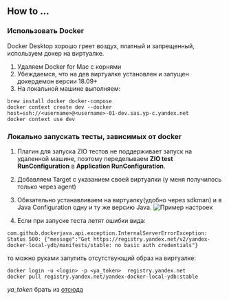 ## How to ...

### Использовать Docker

Docker Desktop хорошо греет воздух, платный и запрещенный, используем докер на виртуалке.

1. Удаляем Docker for Mac с корнями
2. Убеждаемся, что на дев виртуалке установлен и запущен докердемон версии 18.09+
3. На локальной машине выполняем:
```
brew install docker docker-compose
docker context create dev --docker host=ssh://<username>@<username>-01-dev.sas.yp-c.yandex.net
docker context use dev
```

### Локально запускать тесты, зависимых от docker

1. Плагин для запуска ZIO тестов не поддерживает запуск на удаленной машине, поэтому переделываем **ZIO test RunConfiguration**
в **Application RunConfiguration**.

2. Добавляем Target с указанием своей виртуалки (у меня получилось только через agent)
3. Обязательно устанавливаем на виртуалку(удобно через sdkman) и в Java Configuration одну и ту же версию Java.
![Пример настроек](/docs/dev/docker-test.png)
4. Если при запуске теста летят ошибки вида:
```
com.github.dockerjava.api.exception.InternalServerErrorException: Status 500: {"message":"Get https://registry.yandex.net/v2/yandex-docker-local-ydb/manifests/stable: no basic auth credentials"}
```
то можно руками запулить отсутствующий образ на виртуалке:
```shell
docker login -u <login> -p <ya_token>  registry.yandex.net
docker pull registry.yandex.net/yandex-docker-local-ydb:stable
```

_ya_token_ брать из [отсюда](https://oauth.yandex-team.ru/authorize?response_type=token&client_id=12225edea41e4add87aaa4c4896431f1)